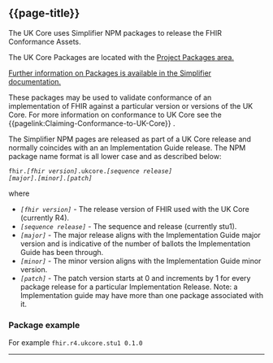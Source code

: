## {{page-title}}

The UK Core uses Simplifier NPM packages to release the FHIR Conformance Assets.

The UK Core Packages are located with the <a href="https://simplifier.net/HL7FHIRUKCoreR4/~packages">Project Packages area.</a>

<a href="https://docs.simplifier.net/projects/Firely-Terminal/Managing-Packages.html?highlight=simplifier%20packages">Further information on Packages is available in the Simplifier documentation.</a>

These packages may be used to validate conformance of an implementation of FHIR against a particular version or versions of the UK Core. For more information on conformance to UK Core see the {{pagelink:Claiming-Conformance-to-UK-Core}} .

The Simplifier NPM pages are released as part of a UK Core release and normally coincides with an an Implementation Guide release. The NPM package name format is all lower case and as described below:

<code>fhir.<i>[fhir version]</i>.ukcore.<i>[sequence release] [major].[minor].[patch]</i></code>

where

- <code><i>[fhir version]</i></code> - The release version of FHIR used with the UK Core (currently R4).
- <code><i>[sequence release]</i></code> - The sequence and release (currently stu1).
- <code><i>[major]</i></code> - The major release aligns with the Implementation Guide major version and is indicative of the number of ballots the Implementation Guide has been through.
- <code><i>[minor]</i></code> - The minor version aligns with the Implementation Guide minor version.
- <code><i>[patch]</i></code> - The patch version starts at 0 and increments by 1 for every package release for a particular Implementation Release. Note: a Implementation guide may have more than one package associated with it.

### Package example

For example `fhir.r4.ukcore.stu1 0.1.0`


---

<!--Original
The Simplifier NPM packages are released as part of a UK Core release, normally contaning an Implementation Guide and a NPM Package. The NPM package is named based on a seven-item string (1_2_3_4_5_6_7) which is described below:

`fhir`_"fhir version"_`ukcore`_"sequence_release"_"major version"_"minor version"_patch version"`

<ol>
<li>A fixed value <code>fhir</code></li>
<li>The release version of FHIR used with the UK Core (currently R4)</li>
<li>A fixed value <code>ukcore</code></li>
<li>The sequence and release (currently stu1)
<li>The major release aligns with the Implementation Guide major version and always 0 unless the release has been though a ballot</li>
<li>The minor version aligns with the Implementation Guide minor version</li>
<li>The patch version starts at 0 and increments by 1 for every package release for a particular Implementation Release. Note: a Implementation guide may have more than one package associated with it.
</ol>

### Package example

For example `fhir.r4.ukcore.stu1 0.1.0`
 -->
